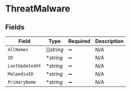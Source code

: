 # ThreatMalware


## Fields

| Field              | Type               | Required           | Description        |
| ------------------ | ------------------ | ------------------ | ------------------ |
| `AllNames`         | []*string*         | :heavy_minus_sign: | N/A                |
| `ID`               | **string*          | :heavy_minus_sign: | N/A                |
| `LastUpdatedAt`    | **string*          | :heavy_minus_sign: | N/A                |
| `MalpediaID`       | **string*          | :heavy_minus_sign: | N/A                |
| `PrimaryName`      | **string*          | :heavy_minus_sign: | N/A                |